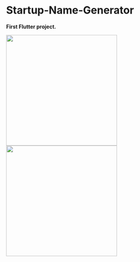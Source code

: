# Startup-Name-Generator
**First Flutter project.**

<img src=https://i.imgur.com/RQVf3xv.jpg height=300em>  <img src=https://i.imgur.com/k6cqiOa.jpg height=300em> 


